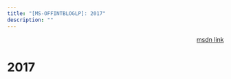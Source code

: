 ```yaml
---
title: "[MS-OFFINTBLOGLP]: 2017"
description: ""
---
```


<p align="right"><a href="https://msdn.microsoft.com/en-us/library/4c90f394-1592-4a2b-8c51-8849e15eee81">msdn link</a></p>
 <h1 class="heading">2017</h1>
